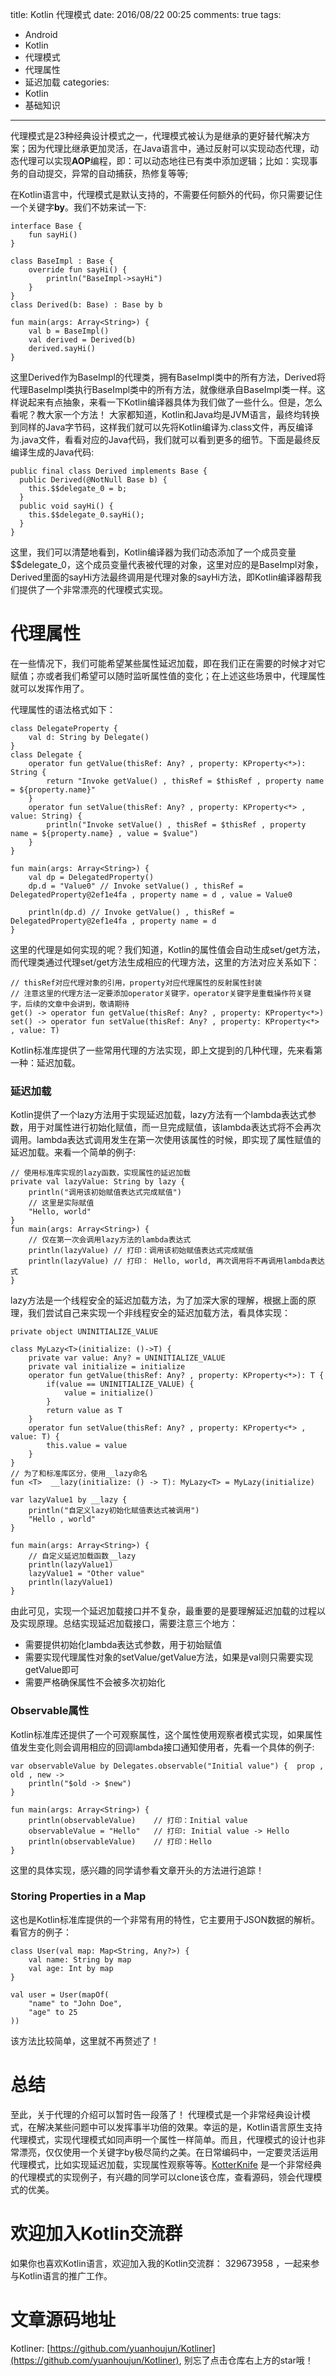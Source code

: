 title: Kotlin 代理模式
date: 2016/08/22 00:25
comments: true
tags:
- Android
- Kotlin
- 代理模式
- 代理属性
- 延迟加载
categories:
- Kotlin
- 基础知识
---

代理模式是23种经典设计模式之一，代理模式被认为是继承的更好替代解决方案；因为代理比继承更加灵活，在Java语言中，通过反射可以实现动态代理，动态代理可以实现**AOP**编程，即：可以动态地往已有类中添加逻辑；比如：实现事务的自动提交，异常的自动捕获，热修复等等; 

在Kotlin语言中，代理模式是默认支持的，不需要任何额外的代码，你只需要记住一个关键字**by**。我们不妨来试一下:

```
interface Base {
    fun sayHi()
}

class BaseImpl : Base {
    override fun sayHi() {
        println("BaseImpl->sayHi")
    }
}
class Derived(b: Base) : Base by b

fun main(args: Array<String>) {
    val b = BaseImpl()
    val derived = Derived(b)
    derived.sayHi()
}
```

这里Derived作为BaseImpl的代理类，拥有BaseImpl类中的所有方法，Derived将代理BaseImpl类执行BaseImpl类中的所有方法，就像继承自BaseImpl类一样。这样说起来有点抽象，来看一下Kotlin编译器具体为我们做了一些什么。但是，怎么看呢？教大家一个方法！
大家都知道，Kotlin和Java均是JVM语言，最终均转换到同样的Java字节码，这样我们就可以先将Kotlin编译为.class文件，再反编译为.java文件，看看对应的Java代码，我们就可以看到更多的细节。下面是最终反编译生成的Java代码:

```
public final class Derived implements Base {
  public Derived(@NotNull Base b) {
    this.$$delegate_0 = b;
  }
  public void sayHi() {
    this.$$delegate_0.sayHi();
  }
}
```

这里，我们可以清楚地看到，Kotlin编译器为我们动态添加了一个成员变量$$delegate_0，这个成员变量代表被代理的对象，这里对应的是BaseImpl对象，Derived里面的sayHi方法最终调用是代理对象的sayHi方法，即Kotlin编译器帮我们提供了一个非常漂亮的代理模式实现。

# 代理属性
在一些情况下，我们可能希望某些属性延迟加载，即在我们正在需要的时候才对它赋值；亦或者我们希望可以随时监听属性值的变化；在上述这些场景中，代理属性就可以发挥作用了。

代理属性的语法格式如下：

```
class DelegateProperty {
	val d: String by Delegate()
}
class Delegate {
    operator fun getValue(thisRef: Any? , property: KProperty<*>): String {
        return "Invoke getValue() , thisRef = $thisRef , property name = ${property.name}"
    }
    operator fun setValue(thisRef: Any? , property: KProperty<*> , value: String) {
        println("Invoke setValue() , thisRef = $thisRef , property name = ${property.name} , value = $value")
    }
}

fun main(args: Array<String>) {
    val dp = DelegatedProperty()
    dp.d = "Value0" // Invoke setValue() , thisRef = DelegatedProperty@2ef1e4fa , property name = d , value = Value0
   
    println(dp.d) // Invoke getValue() , thisRef = DelegatedProperty@2ef1e4fa , property name = d
}
```

这里的代理是如何实现的呢？我们知道，Kotlin的属性值会自动生成set/get方法，而代理类通过代理set/get方法生成相应的代理方法，这里的方法对应关系如下：

```
// thisRef对应代理对象的引用，property对应代理属性的反射属性封装
// 注意这里的代理方法一定要添加operator关键字，operator关键字是重载操作符关键字，后续的文章中会讲到，敬请期待
get() -> operator fun getValue(thisRef: Any? , property: KProperty<*>)
set() -> operator fun setValue(thisRef: Any? , property: KProperty<*> , value: T)
```

Kotlin标准库提供了一些常用代理的方法实现，即上文提到的几种代理，先来看第一种：延迟加载。
### 延迟加载
Kotlin提供了一个lazy方法用于实现延迟加载，lazy方法有一个lambda表达式参数，用于对属性进行初始化赋值，而一旦完成赋值，该lambda表达式将不会再次调用。lambda表达式调用发生在第一次使用该属性的时候，即实现了属性赋值的延迟加载。来看一个简单的例子:

```
// 使用标准库实现的lazy函数，实现属性的延迟加载
private val lazyValue: String by lazy {
    println("调用该初始赋值表达式完成赋值")
    // 这里是实际赋值
    "Hello, world"
}
fun main(args: Array<String>) {
    // 仅在第一次会调用lazy方法的lambda表达式
    println(lazyValue) // 打印：调用该初始赋值表达式完成赋值
    println(lazyValue) // 打印： Hello, world, 再次调用将不再调用lambda表达式
}
```

lazy方法是一个线程安全的延迟加载方法，为了加深大家的理解，根据上面的原理，我们尝试自己来实现一个非线程安全的延迟加载方法，看具体实现：

```
private object UNINITIALIZE_VALUE

class MyLazy<T>(initialize: ()->T) {
    private var value: Any? = UNINITIALIZE_VALUE
    private val initialize = initialize
    operator fun getValue(thisRef: Any? , property: KProperty<*>): T {
        if(value == UNINITIALIZE_VALUE) {
            value = initialize()
        }
        return value as T
    }
    operator fun setValue(thisRef: Any? , property: KProperty<*> , value: T) {
        this.value = value
    }
}
// 为了和标准库区分，使用__lazy命名
fun <T>  __lazy(initialize: () -> T): MyLazy<T> = MyLazy(initialize)

var lazyValue1 by __lazy {
    println("自定义lazy初始化赋值表达式被调用")
    "Hello , world"
}

fun main(args: Array<String>) {
    // 自定义延迟加载函数__lazy
    println(lazyValue1)
    lazyValue1 = "Other value"
    println(lazyValue1)
}
```

由此可见，实现一个延迟加载接口并不复杂，最重要的是要理解延迟加载的过程以及实现原理。总结实现延迟加载接口，需要注意三个地方：

* 需要提供初始化lambda表达式参数，用于初始赋值
* 需要实现代理属性对象的setValue/getValue方法，如果是val则只需要实现getValue即可
* 需要严格确保属性不会被多次初始化 

### Observable属性
Kotlin标准库还提供了一个可观察属性，这个属性使用观察者模式实现，如果属性值发生变化则会调用相应的回调lambda接口通知使用者，先看一个具体的例子:

```
var observableValue by Delegates.observable("Initial value") {  prop , old , new ->
    println("$old -> $new")
}

fun main(args: Array<String>) {
    println(observableValue)    // 打印：Initial value
    observableValue = "Hello"   // 打印: Initial value -> Hello
    println(observableValue)    // 打印：Hello
}
```

这里的具体实现，感兴趣的同学请参看文章开头的方法进行追踪！

### Storing Properties in a Map
这也是Kotlin标准库提供的一个非常有用的特性，它主要用于JSON数据的解析。看官方的例子：

```
class User(val map: Map<String, Any?>) {
	val name: String by map
	val age: Int by map
}

val user = User(mapOf(
	"name" to "John Doe",
	"age" to 25
))
```

该方法比较简单，这里就不再赘述了！

# 总结
至此，关于代理的介绍可以暂时告一段落了！
代理模式是一个非常经典设计模式，在解决某些问题中可以发挥事半功倍的效果。幸运的是，Kotlin语言原生支持代理模式，实现代理模式如同声明一个属性一样简单。而且，代理模式的设计也非常漂亮，仅仅使用一个关键字by极尽简约之美。在日常编码中，一定要灵活运用代理模式，比如实现延迟加载，实现属性观察等等。[KotterKnife](https://github.com/JakeWharton/kotterknife) 是一个非常经典的代理模式的实现例子，有兴趣的同学可以clone该仓库，查看源码，领会代理模式的优美。

# 欢迎加入Kotlin交流群
如果你也喜欢Kotlin语言，欢迎加入我的Kotlin交流群： 329673958 ，一起来参与Kotlin语言的推广工作。

# 文章源码地址
Kotliner: [https://github.com/yuanhoujun/Kotliner](https://github.com/yuanhoujun/Kotliner),
别忘了点击仓库右上方的star哦！
